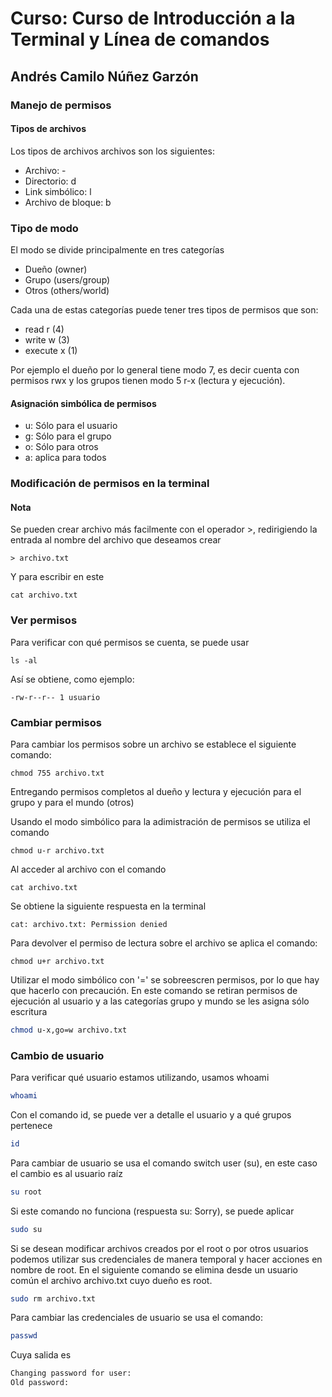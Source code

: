 # Curso: Curso de Introducción a la Terminal y Línea de comandos

## Andrés Camilo Núñez Garzón

### Manejo de permisos

#### Tipos de archivos

Los tipos de archivos archivos son los siguientes:

- Archivo: -
- Directorio: d
- Link simbólico: l
- Archivo de bloque: b

### Tipo de modo

El modo se divide principalmente en tres categorías

- Dueño (owner)
- Grupo (users/group)
- Otros (others/world)

Cada una de estas categorías puede tener tres tipos de permisos que son:

- read r (4)
- write w (3)
- execute x (1)

Por ejemplo el dueño por lo general tiene modo 7, es decir cuenta con permisos rwx y los grupos tienen modo 5 r-x (lectura y ejecución).

#### Asignación simbólica de permisos

- u: Sólo para el usuario
- g: Sólo para el grupo
- o: Sólo para otros
- a: aplica para todos

### Modificación de permisos en la terminal

#### Nota

Se pueden crear archivo más facilmente con el operador >, redirigiendo la entrada al nombre del archivo que deseamos crear

```bas
> archivo.txt
```

Y para escribir en este

```bas
cat archivo.txt
```

### Ver permisos

Para verificar con qué permisos se cuenta, se puede usar

```bas
ls -al
```

Así se obtiene, como ejemplo:

```bas
-rw-r--r-- 1 usuario
```

### Cambiar permisos

Para cambiar los permisos sobre un archivo se establece el siguiente comando:

```bas
chmod 755 archivo.txt
```

Entregando permisos completos al dueño y lectura y ejecución para el grupo y para el mundo (otros)

Usando el modo simbólico para la adimistración de permisos se utiliza el comando

```bas
chmod u-r archivo.txt
```

Al acceder al archivo con el comando

```bas
cat archivo.txt
```

Se obtiene la siguiente respuesta en la terminal

```bas
cat: archivo.txt: Permission denied
```

Para devolver el permiso de lectura sobre el archivo se aplica el comando:

```bas
chmod u+r archivo.txt
```

Utilizar el modo simbólico con '=' se sobreescren permisos, por lo que hay que hacerlo con precaución. En este comando se retiran permisos de ejecución al usuario y a las categorías grupo y mundo se les asigna sólo escritura

```bash
chmod u-x,go=w archivo.txt
```

### Cambio de usuario

Para verificar qué usuario estamos utilizando, usamos whoami

```bash
whoami
```

Con el comando id, se puede ver a detalle el usuario y a qué grupos pertenece

```bash
id
```

Para cambiar de usuario se usa el comando switch user (su), en este caso el cambio es al usuario raíz

```bash
su root
```

Si este comando no funciona (respuesta su: Sorry), se puede aplicar

```bash
sudo su
```

Si se desean modificar archivos creados por el root o por otros usuarios podemos utilizar sus credenciales de manera temporal y hacer acciones en nombre de root.
En el siguiente comando se elimina desde un usuario común el archivo archivo.txt cuyo dueño es root.

```bash
sudo rm archivo.txt
```

Para cambiar las credenciales de usuario se usa el comando:

```bash
passwd
```

Cuya salida es

```bash
Changing password for user:
Old password:
```
